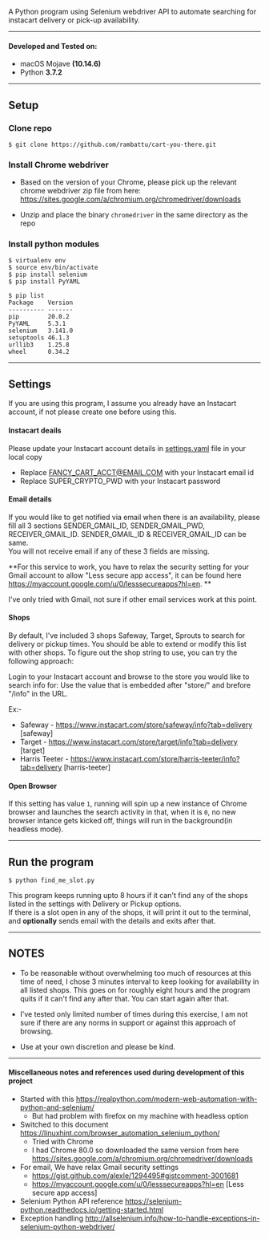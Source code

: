 A Python program using Selenium webdriver API to automate searching for instacart 
delivery or pick-up availability.

---

#### Developed and Tested on:
- macOS Mojave **(10.14.6)**
- Python **3.7.2**

---

## Setup

### Clone repo
```
$ git clone https://github.com/rambattu/cart-you-there.git
```

### Install Chrome webdriver
- Based on the version of your Chrome, please pick up the relevant chrome webdriver
zip file from here:  
https://sites.google.com/a/chromium.org/chromedriver/downloads

- Unzip and place the binary `chromedriver` in the same directory as the repo

### Install python modules

```
$ virtualenv env
$ source env/bin/activate
$ pip install selenium
$ pip install PyYAML
```

```
$ pip list
Package    Version
---------- -------
pip        20.0.2
PyYAML     5.3.1
selenium   3.141.0
setuptools 46.1.3
urllib3    1.25.8
wheel      0.34.2
```

---


## Settings
If you are using this program, I assume you already have an Instacart account,
if not please create one before using this.  

#### Instacart deails
Please update your Instacart account details in [settings.yaml](settings.yaml) file in your local copy
- Replace FANCY_CART_ACCT@EMAIL.COM with your Instacart email id
- Replace SUPER_CRYPTO_PWD with your Instacart password  

#### Email details 
If you would like to get notified via email when there is an availability, please fill
all 3 sections SENDER_GMAIL_ID, SENDER_GMAIL_PWD, RECEIVER_GMAIL_ID.
SENDER_GMAIL_ID & RECEIVER_GMAIL_ID can be same.  
You will not receive email if any of these 3 fields are missing.  

**For this service to work, you have to relax the security setting for your Gmail account
to allow "Less secure app access", it can be found here https://myaccount.google.com/u/0/lesssecureapps?hl=en. **  

I've only tried with Gmail, not sure if other email services work at this point.

#### Shops

By default, I've included 3 shops Safeway, Target, Sprouts to search for delivery or pickup times.
You should be able to extend or modify this list with other shops.
To figure out the shop string to use, you can try the following approach:  


Login to your Instacart account and browse to the store you would like to search info for:
Use the value that is embedded after "store/" and brefore "/info" in the URL.  

Ex:-  
- Safeway - https://www.instacart.com/store/safeway/info?tab=delivery [safeway]
- Target - https://www.instacart.com/store/target/info?tab=delivery [target]
- Harris Teeter - https://www.instacart.com/store/harris-teeter/info?tab=delivery [harris-teeter]

#### Open Browser
If this setting has value `1`, running will spin up a new instance of Chrome browser
and launches the search activity in that, when it is `0`, no new browser intance gets
kicked off, things will run in the background(in headless mode).

---

## Run the program
```
$ python find_me_slot.py
```

This program keeps running upto 8 hours if it can't find any of the shops listed
in the settings with Delivery or Pickup options.  
If there is a slot open in any of the shops, 
it will print it out to the terminal, and **optionally** sends email
with the details and exits after that.

---

## NOTES
- To be reasonable without overwhelming too much of resources at this time of need, 
I chose 3 minutes interval to keep looking for availability in all listed shops.
This goes on for roughly eight hours and the program quits if it can't find any
after that. You can start again after that.

- I've tested only limited number of times during this exercise, I am not sure if
there are any norms in support or against this approach of browsing.

- Use at your own discretion and please be kind.

---

#### Miscellaneous notes and references used during development of this project
- Started with this https://realpython.com/modern-web-automation-with-python-and-selenium/
    - But had problem with firefox on my machine with headless option
- Switched to this document https://linuxhint.com/browser_automation_selenium_python/
    - Tried with Chrome
    - I had Chrome 80.0 so downloaded the same version from here https://sites.google.com/a/chromium.org/chromedriver/downloads
- For email, We have relax Gmail security settings
    - https://gist.github.com/alexle/1294495#gistcomment-3001681
    - https://myaccount.google.com/u/0/lesssecureapps?hl=en
        [Less secure app access]
- Selenium Python API reference https://selenium-python.readthedocs.io/getting-started.html
- Exception handling http://allselenium.info/how-to-handle-exceptions-in-selenium-python-webdriver/
